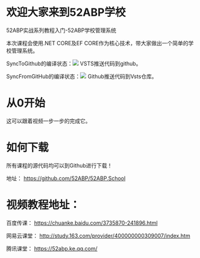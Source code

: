 # 欢迎大家来到52ABP学校
52ABP实战系列教程入门-52ABP学校管理系统  

本次课程会使用.NET CORE及EF CORE作为核心技术，带大家做出一个简单的学校管理系统。

SyncToGithub的编译状态：[<img src="https://52abp.visualstudio.com/_apis/public/build/definitions/ca83ba7d-c1a1-4c51-b7e2-d889c38e3d13/3/badge">](https://52abp.visualstudio.com/_apis/public/build/definitions/ca83ba7d-c1a1-4c51-b7e2-d889c38e3d13/3/badge)
 VSTS推送代码到github。



SyncFromGitHub的编译状态：[<img src="https://52abp.visualstudio.com/_apis/public/build/definitions/ca83ba7d-c1a1-4c51-b7e2-d889c38e3d13/4/badge">](https://52abp.visualstudio.com/_apis/public/build/definitions/ca83ba7d-c1a1-4c51-b7e2-d889c38e3d13/4/badge)
Github推送代码到Vsts仓库。

# 从0开始

这可以跟着视频一步一步的完成它。


# 如何下载

 所有课程的源代码均可以到Github进行下载！

 地址： https://github.com/52ABP/52ABP.School


# 视频教程地址：
百度传课：
https://chuanke.baidu.com/3735870-241896.html

网易云课堂：
http://study.163.com/provider/400000000309007/index.htm

腾讯课堂：
https://52abp.ke.qq.com/
